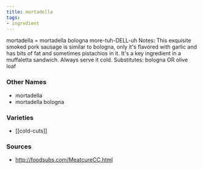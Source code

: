 ```yaml
---
title: mortadella
tags:
- ingredient
---
```

mortadella = mortadella bologna more-tuh-DELL-uh Notes: This exquisite smoked pork sausage is similar to bologna, only it's flavored with garlic and has bits of fat and sometimes pistachios in it. It's a key ingredient in a muffaletta sandwich. Always serve it cold. Substitutes: bologna OR olive loaf

### Other Names

* mortadella
* mortadella bologna

### Varieties

* [[cold-cuts]]

### Sources
* http://foodsubs.com/MeatcureCC.html
